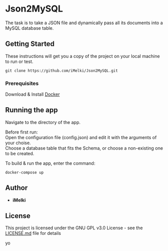 # Json2MySQL
The task is to take a JSON file and dynamically pass all its documents into a MySQL database table.


## Getting Started
These instructions will get you a copy of the project on your local machine to run or test. 
```
git clone https://github.com/iMelki/Json2MySQL.git
```


### Prerequisites
Download & Install [Docker](https://www.docker.com/get-started)


## Running the app
Navigate to the directory of the app. 

Before first run:   
Open the configuration file (config.json) and edit it with the arguments of your choise.  
Choose a database table that fits the Schema, or choose a non-existing one to be created.  


To build & run the app, enter the command:
```
docker-compose up
```

 

## Author
* **iMelki** 


## License
This project is licensed under the GNU GPL v3.0 License - see the [LICENSE.md](LICENSE.md) file for details


yo
